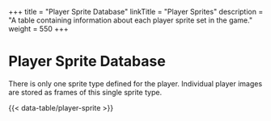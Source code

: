 +++
title = "Player Sprite Database"
linkTitle = "Player Sprites"
description = "A table containing information about each player sprite set in the game."
weight = 550
+++

# Player Sprite Database

There is only one sprite type defined for the player. Individual player images are stored as frames of this single sprite type.

{{< data-table/player-sprite >}}
